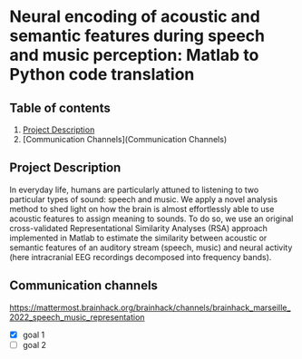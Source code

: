 # Neural encoding of acoustic and semantic features during speech and music perception: Matlab to Python code translation

## Table of contents
1. [Project Description](https://github.com/neurogima/bhack_td/blob/main/README.md#project-description)
2. [Communication Channels](Communication Channels)

## Project Description

In everyday life, humans are particularly attuned to listening to two
particular types of sound: speech and music. We apply a novel analysis method
to shed light on how the brain is almost effortlessly able to use acoustic
features to assign meaning to sounds. To do so, we use an original
cross-validated Representational Similarity Analyses (RSA) approach implemented
in Matlab to estimate the similarity between acoustic or semantic features of
an auditory stream (speech, music) and neural activity (here intracranial EEG
recordings decomposed into frequency bands).

## Communication channels

https://mattermost.brainhack.org/brainhack/channels/brainhack_marseille_2022_speech_music_representation

- [x] goal 1
- [ ] goal 2

